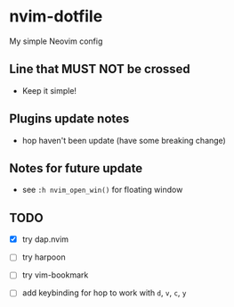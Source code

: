 # nvim-dotfile

My simple Neovim config

## Line that MUST NOT be crossed

- Keep it simple!

## Plugins update notes

- hop haven't been update (have some breaking change)

## Notes for future update

- see `:h nvim_open_win()` for floating window

## TODO

- [x] try dap.nvim
- [ ] try harpoon
- [ ] try vim-bookmark
- [ ] add keybinding for hop to work with `d`, `v`, `c`, `y`

